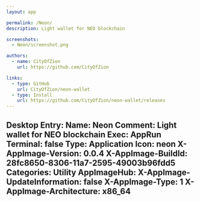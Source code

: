 ```yaml
---
layout: app

permalink: /Neon/
description: Light wallet for NEO blockchain

screenshots:
  - Neon/screenshot.png

authors:
  - name: CityOfZion
    url: https://github.com/CityOfZion

links:
  - type: GitHub
    url: CityOfZion/neon-wallet
  - type: Install
    url: https://github.com/CityOfZion/neon-wallet/releases
---
```

Desktop Entry:
  Name: Neon
  Comment: Light wallet for NEO blockchain
  Exec: AppRun
  Terminal: false
  Type: Application
  Icon: neon
  X-AppImage-Version: 0.0.4
  X-AppImage-BuildId: 28fc8650-8306-11a7-2595-49003b96fdd5
  Categories: Utility
AppImageHub:
  X-AppImage-UpdateInformation: false
  X-AppImage-Type: 1
  X-AppImage-Architecture: x86_64
---

